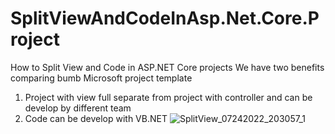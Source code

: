 # SplitViewAndCodeInAsp.Net.Core.Project
How to Split View and Code in ASP.NET Core projects
We have two benefits comparing bumb Microsoft project template
1. Project with view full separate from project with controller and can be develop by different team
2. Code can be develop with VB.NET
![SplitView_07242022_203057_1](https://user-images.githubusercontent.com/104725261/180777860-947c490f-af20-494c-b0a4-8a5df21c3e96.png)
